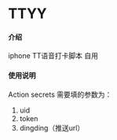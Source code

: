 # TTYY

#### 介绍
iphone TT语音打卡脚本 自用 

#### 使用说明
Action secrets 需要填的参数为：
1.  uid
2.  token
3.  dingding（推送url）
